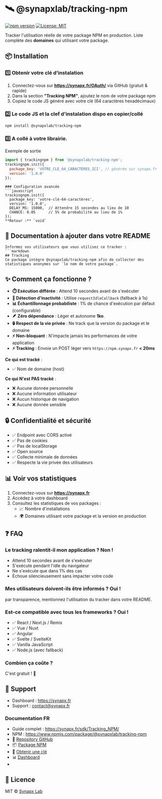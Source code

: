 
# 🛰️ @synapxlab/tracking-npm

[![npm version](https://img.shields.io/npm/v/@synapxlab/tracking-npm.svg)](https://www.npmjs.com/package/@synapxlab/tracking-npm) [![License: MIT](https://img.shields.io/badge/License-MIT-yellow.svg)](https://opensource.org/licenses/MIT)

Tracker l'utilisation réelle de votre package NPM en production.
Liste complète des  **domaines**  qui utilisant votre package.

## 📦 Installation

### 1️⃣ Obtenir votre clé d’instalation
1.  Connectez-vous sur **https://synapx.fr/OAuth/** via GitHub (gratuit & rapide)
2.  Dans la section **"Tracking NPM"**, ajoutez le nom de votre package npm
3.  Copiez le code JS généré avec votre clé (64 caractères hexadécimaux)

### 2️⃣ Le code JS et la clef d'instalation dispo en copier/collé
```bash
npm install @synapxlab/tracking-npm
```
### 3️⃣ A collé  à votre librairie.
Exemple de sortie
```javascript
import { trackingnpm } from '@synapxlab/tracking-npm';
trackingnpm.init({
  package_key: 'VOTRE_CLE_64_CARACTERES_ICI', // générée sur synapx.fr
  version: '1.0.0'
});
```
```
### Configuration avancée
```javascript
trackingnpm.init({
  package_key: 'votre-clé-64-caractères',
  version: '1.0.0',
  DELAY_MS: 15000,  // Attendre 15 secondes au lieu de 10
  CHANCE: 0.05      // 5% de probabilité au lieu de 1%
});
**Retour :** `void`

```

## 📝 Documentation à ajouter dans votre README

```
Informez vos utilisateurs que vous utilisez ce tracker :
```markdown
## Tracking
Ce package intègre @synapxlab/tracking-npm afin de collecter des 
statistiques anonymes sur `le nom de votre package`.
```

## ✨ Comment ça fonctionne ?

-   **⏱️ Exécution différée** : Attend 10 secondes avant de s'exécuter
-   **🎯 Détection d'inactivité** : Utilise `requestIdleCallback` (fallback à 1s)
-   **📊 Échantillonnage probabiliste** : 1% de chance d'exécution par défaut (configurable)
-   **🪶 Zéro dépendance** : Léger et autonome **1ko**.
-   **🔒 Respect de la vie privée** : Ne track que la version du package et le domaine
-   **⚡ Non-bloquant** : N'impacte jamais les performances de votre application
-   **⚡ Tracking** : Envoie un POST léger vers `https://npm.synapx.fr`  **< 20ms**


**Ce qui est tracké** :

-   ✅ Nom de domaine (host)

**Ce qui N'est PAS tracké** :
-   ❌ Aucune donnée personnelle
-   ❌ Aucune information utilisateur
-   ❌ Aucun historique de navigation
-   ❌ Aucune donnée sensible

## 🔒 Confidentialité et sécurité

-   ✅ Endpoint avec CORS activé
-   ✅ Pas de cookies
-   ✅ Pas de localStorage
-   ✅ Open source
-   ✅ Collecte minimale de données
-   ✅ Respecte la vie privée des utilisateurs

## 📊 Voir vos statistiques

1.  Connectez-vous sur **https://synapx.fr**
2.  Accédez à votre dashboard
3.  Consultez les statistiques de vos packages :
    -   📈 Nombre d'installations
    -   🌍 Domaines utilisant votre package et la version en production
 
  
## ❓ FAQ

### Le tracking ralentit-il mon application ?  Non !
-   Attend 10 secondes avant de s'exécuter
-   S'exécute pendant l'idle du navigateur
-   Ne s'exécute que dans 1% des cas
-   Échoue silencieusement sans impacter votre code

### Mes utilisateurs doivent-ils être informés ? Oui !
 par transparence, mentionnez l'utilisation du tracker dans votre README.

### Est-ce compatible avec tous les frameworks ? Oui !
-   ✅ React / Next.js / Remix
-   ✅ Vue / Nuxt
-   ✅ Angular
-   ✅ Svelte / SvelteKit
-   ✅ Vanilla JavaScript
-   ✅ Node.js (avec fallback)

### Combien ça coûte ?
C'est gratuit ! 🎉

## 🔧 Support

-   Dashboard : https://synapx.fr
-   Support : [contact@synapx.fr](mailto:contact@synapx.fr)

### Documentation FR
-   Guide complet : https://synapx.fr/sdk/Tracking_NPM/
-   NPM : https://www.npmjs.com/package/@synapxlab/tracking-npm
-   🐙 [Repository GitHub](https://github.com/synapxLab/tracking-npm)
-   📦 [Package NPM](https://www.npmjs.com/package/@synapxlab/tracking-npm)
-   🔑 [Obtenir une clé](https://synapx.fr/OAuth/)
-   📊 [Dashboard](https://synapx.fr/)
- 
## 📄 Licence

MIT © [Synapx Lab](https://synapx.fr/)